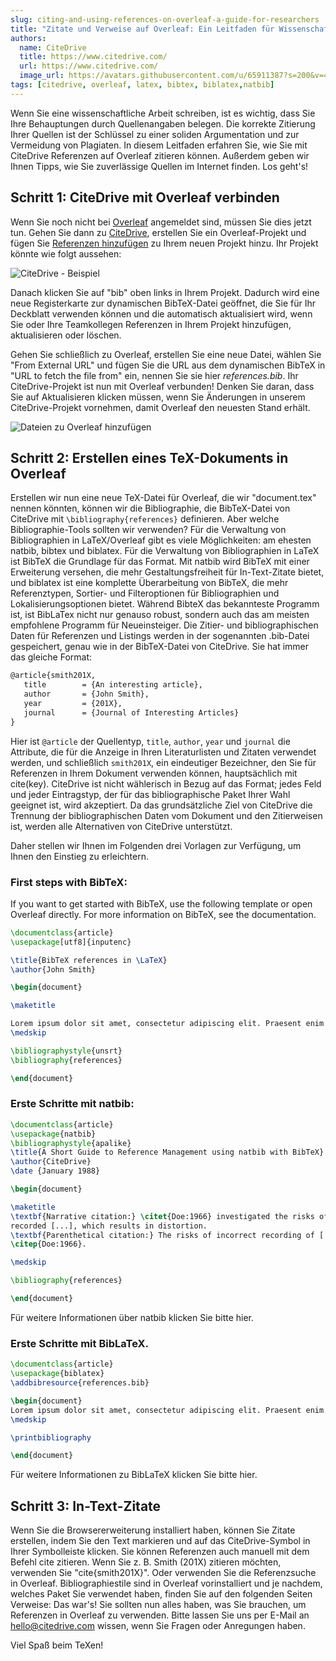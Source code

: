 ```yaml
---
slug: citing-and-using-references-on-overleaf-a-guide-for-researchers
title: "Zitate und Verweise auf Overleaf: Ein Leitfaden für WissenschaftlerInnen"
authors:
  name: CiteDrive
  title: https://www.citedrive.com/
  url: https://www.citedrive.com/
  image_url: https://avatars.githubusercontent.com/u/65911387?s=200&v=4
tags: [citedrive, overleaf, latex, bibtex, biblatex,natbib]
---
```


Wenn Sie eine wissenschaftliche Arbeit schreiben, ist es wichtig, dass Sie Ihre Behauptungen durch Quellenangaben belegen. Die korrekte Zitierung Ihrer Quellen ist der Schlüssel zu einer soliden Argumentation und zur Vermeidung von Plagiaten. In diesem Leitfaden erfahren Sie, wie Sie mit CiteDrive Referenzen auf Overleaf zitieren können. Außerdem geben wir Ihnen Tipps, wie Sie zuverlässige Quellen im Internet finden. Los geht's!



## Schritt 1: CiteDrive mit Overleaf verbinden

Wenn Sie noch nicht bei [Overleaf](https://www.overleaf.com/) angemeldet sind, müssen Sie dies jetzt tun. Gehen Sie dann zu [CiteDrive](https://www.citedrive.com/), erstellen Sie ein Overleaf-Projekt und fügen Sie [Referenzen hinzufügen](https://citedrive.medium.com/adding-bibliographic-references-to-overleaf-with-citedrive-325f131e3ca2) zu Ihrem neuen Projekt hinzu. Ihr Projekt könnte wie folgt aussehen:

![CiteDrive - Beispiel](@site/static/img/tutorial/citedrive_project_example.png)

Danach klicken Sie auf "bib" oben links in Ihrem Projekt. Dadurch wird eine neue Registerkarte zur dynamischen BibTeX-Datei geöffnet, die Sie für Ihr Deckblatt verwenden können und die automatisch aktualisiert wird, wenn Sie oder Ihre Teamkollegen Referenzen in Ihrem Projekt hinzufügen, aktualisieren oder löschen.

Gehen Sie schließlich zu Overleaf, erstellen Sie eine neue Datei, wählen Sie "From External URL" und fügen Sie die URL aus dem dynamischen BibTeX in "URL to fetch the file from" ein, nennen Sie sie hier *references.bib*.
Ihr CiteDrive-Projekt ist nun mit Overleaf verbunden! Denken Sie daran, dass Sie auf Aktualisieren klicken müssen, wenn Sie Änderungen in unserem CiteDrive-Projekt vornehmen, damit Overleaf den neuesten Stand erhält.

![Dateien zu Overleaf hinzufügen](@site/static/img/tutorial/export_bib_to_overleaf.png)

## Schritt 2: Erstellen eines TeX-Dokuments in Overleaf

Erstellen wir nun eine neue TeX-Datei für Overleaf, die wir "document.tex" nennen könnten, können wir die Bibliographie, die BibTeX-Datei von CiteDrive mit `\bibliography{references}` definieren. Aber welche Bibliographie-Tools sollten wir verwenden? Für die Verwaltung von Bibliographien in LaTeX/Overleaf gibt es viele Möglichkeiten: am ehesten natbib, bibtex und biblatex. Für die Verwaltung von Bibliographien in LaTeX ist BibTeX die Grundlage für das Format. Mit natbib wird BibTeX mit einer Erweiterung versehen, die mehr Gestaltungsfreiheit für In-Text-Zitate bietet, und biblatex ist eine komplette Überarbeitung von BibTeX, die mehr Referenztypen, Sortier- und Filteroptionen für Bibliographien und Lokalisierungsoptionen bietet. Während BibteX das bekannteste Programm ist, ist BibLaTex nicht nur genauso robust, sondern auch das am meisten empfohlene Programm für Neueinsteiger. Die Zitier- und bibliographischen Daten für Referenzen und Listings werden in der sogenannten .bib-Datei gespeichert, genau wie in der BibTeX-Datei von CiteDrive. Sie hat immer das gleiche Format:

 ```latex
 @article{smith201X,
 	title        = {An interesting article},
 	author       = {John Smith},
 	year         = {201X},
 	journal      = {Journal of Interesting Articles}
 }
 ```

 Hier ist `@article` der Quellentyp, `title`, `author`, `year` und `journal` die Attribute, die für die Anzeige in Ihren Literaturlisten und Zitaten verwendet werden, und schließlich `smith201X`, ein eindeutiger Bezeichner, den Sie für Referenzen in Ihrem Dokument verwenden können, hauptsächlich mit cite(key). CiteDrive ist nicht wählerisch in Bezug auf das Format; jedes Feld und jeder Eintragstyp, der für das bibliographische Paket Ihrer Wahl geeignet ist, wird akzeptiert. Da das grundsätzliche Ziel von CiteDrive die Trennung der bibliographischen Daten vom Dokument und den Zitierweisen ist, werden alle Alternativen von CiteDrive unterstützt.


 Daher stellen wir Ihnen im Folgenden drei Vorlagen zur Verfügung, um Ihnen den Einstieg zu erleichtern.

 ### First steps with BibTeX:

 If you want to get started with BibTeX, use the following template or open Overleaf directly. For more information on BibTeX, see the documentation.

 ```latex title="document.tex"
 \documentclass{article}
 \usepackage[utf8]{inputenc}

 \title{BibTeX references in \LaTeX}
 \author{John Smith}

 \begin{document}

 \maketitle

 Lorem ipsum dolor sit amet, consectetur adipiscing elit. Praesent enim urna, dapibus et bibendum vel, consectetur et turpis. Cras a molestie nulla. \cite{Hemingway1952}
 \medskip

 \bibliographystyle{unsrt}
 \bibliography{references}

 \end{document}
 ```


 ### Erste Schritte mit natbib:

 ```latex
 \documentclass{article}
 \usepackage{natbib}
 \bibliographystyle{apalike}
 \title{A Short Guide to Reference Management using natbib with BibTeX}
 \author{CiteDrive}
 \date {January 1988}

 \begin{document}

 \maketitle
 \textbf{Narrative citation:} \citet{Doe:1966} investigated the risks of incorrectly \\
 recorded [...], which results in distortion.
 \textbf{Parenthetical citation:} The risks of incorrect recording of [...] could lead to distortion
 \citep{Doe:1966}.

 \medskip

 \bibliography{references}

 \end{document}

 ```

 Für weitere Informationen über natbib klicken Sie bitte hier.

 ### Erste Schritte mit BibLaTeX.

 ```latex
 \documentclass{article}
 \usepackage{biblatex}
 \addbibresource{references.bib}

 \begin{document}
 Lorem ipsum dolor sit amet, consectetur adipiscing elit. Praesent enim urna, dapibus et bibendum vel, consectetur et turpis. Cras a molestie nulla. \cite{Hemingway1952}
 \medskip

 \printbibliography

 \end{document}
 ```

 Für weitere Informationen zu BibLaTeX klicken Sie bitte hier.

 ## Schritt 3: In-Text-Zitate

 Wenn Sie die Browsererweiterung installiert haben, können Sie Zitate erstellen, indem Sie den Text markieren und auf das CiteDrive-Symbol in Ihrer Symbolleiste klicken.
 Sie können Referenzen auch manuell mit dem Befehl cite zitieren. Wenn Sie z. B. Smith (201X) zitieren möchten, verwenden Sie "cite{smith201X}". Oder verwenden Sie die Referenzsuche in Overleaf.
 Bibliographiestile sind in Overleaf vorinstalliert und je nachdem, welches Paket Sie verwendet haben, finden Sie auf den folgenden Seiten Verweise:
 Das war's! Sie sollten nun alles haben, was Sie brauchen, um Referenzen in Overleaf zu verwenden. Bitte lassen Sie uns per E-Mail an hello@citedrive.com wissen, wenn Sie Fragen oder Anregungen haben.



 Viel Spaß beim TeXen!
